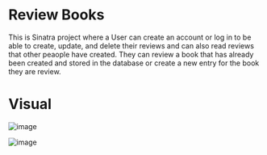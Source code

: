 # Review Books

This is Sinatra project where a User can create an account or log in to be able to create, update, and delete their reviews and can also read reviews that other peaople have created. They can review a book that has already been created and stored in the database or create a new entry for the book they are review.


# Visual

![image](https://user-images.githubusercontent.com/78986038/123303972-606c1b00-d4ec-11eb-9065-0ae17682ee2f.png)

![image](https://user-images.githubusercontent.com/78986038/123304080-7f6aad00-d4ec-11eb-877b-bf7ec3511b7d.png)
